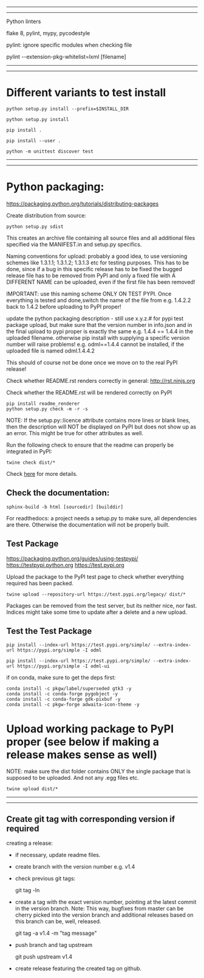 ------------------------------------------------------------------------------------------

------------------------------------------------------------------------------------------

Python linters

flake 8, pylint, mypy, pycodestyle

pylint: ignore specific modules when checking file

pylint --extension-pkg-whitelist=lxml [filename]

------------------------------------------------------------------------------------------

------------------------------------------------------------------------------------------

# Different variants to test install

    python setup.py install --prefix=$INSTALL_DIR

    python setup.py install

    pip install .

    pip install --user .

    python -m unittest discover test

------------------------------------------------------------------------------------------

------------------------------------------------------------------------------------------

# Python packaging:

https://packaging.python.org/tutorials/distributing-packages

Create distribution from source:

    python setup.py sdist

This creates an archive file containing all source files and all additional files specified via the MANIFEST.in and setup.py specifics.

Naming conventions for upload: probably a good idea, to use versioning schemes like 1.3.1.1; 1.3.1.2; 1.3.1.3 etc for testing purposes. This has to be done, since if a bug in this specific release has to be fixed the bugged release file has to be removed from PyPI and only a fixed file with A DIFFERENT NAME can be uploaded, even if the first file has been removed!

IMPORTANT: use this naming scheme ONLY ON TEST PYPI. Once everything is tested and done,switch the name of the file from e.g. 1.4.2.2 back to 1.4.2 before uploading to PyPI proper!

update the python packaging description - still use x.y.z.# for pypi test package upload, but make sure that the version number in info.json and in the final upload to pypi proper is exactly the same e.g. 1.4.4 == 1.4.4 in the uploaded filename. otherwise pip install with supplying a specific version number will raise problems! e.g. odml==1.4.4 cannot be installed, if the uploaded file is named odml.1.4.4.2

This should of course not be done once we move on to the real PyPI release!

Check whether README.rst renders correctly in general:
http://rst.ninjs.org

Check whether the README.rst will be rendered correctly on PyPI

    pip install readme_renderer
    python setup.py check -m -r -s

NOTE: If the setup.py::licence attribute contains more lines or blank lines, then the description will NOT be displayed on PyPI but does not show up as an error. 
This might be true for other attributes as well.

Run the following check to ensure that the readme can properly be integrated in PyPI:

    twine check dist/*

Check [here](https://packaging.python.org/guides/making-a-pypi-friendly-readme/#validating-restructuredtext-markup) 
for more details.

## Check the documentation:

    sphinx-build -b html [sourcedir] [builddir]

For readthedocs: a project needs a setup.py to make sure, all dependencies are there.
Otherwise the documentation will not be properly built.

## Test Package

https://packaging.python.org/guides/using-testpypi/
https://testpypi.python.org
https://test.pypi.org

Upload the package to the PyPI test page to check whether everything required has been packed.

    twine upload --repository-url https://test.pypi.org/legacy/ dist/*

Packages can be removed from the test server, but its neither nice, nor fast. Indices might take some time to update after a delete and a new upload.

## Test the Test Package

    pip install --index-url https://test.pypi.org/simple/ --extra-index-url https://pypi.org/simple -I odml

    pip install --index-url https://test.pypi.org/simple/ --extra-index-url https://pypi.org/simple -I odml-ui

if on conda, make sure to get the deps first:

    conda install -c pkgw/label/superseded gtk3 -y
    conda install -c conda-forge pygobject -y
    conda install -c conda-forge gdk-pixbuf -y
    conda install -c pkgw-forge adwaita-icon-theme -y


# Upload working package to PyPI proper (see below if making a release makes sense as well)

NOTE: make sure the dist folder contains ONLY the single package that is supposed to be uploaded. And not any .egg files etc.

    twine upload dist/*

------------------------------------------------------------------------------------------

------------------------------------------------------------------------------------------

## Create git tag with corresponding version if required

creating a release:

- if necessary, update readme files.
- create branch with the version number e.g. v1.4

- check previous git tags:

    git tag -ln

- create a tag with the exact version number, pointing at the latest commit in the version branch.
    Note: This way, bugfixes from master can be cherry picked into the version branch and additional releases based on this branch can be, well, released.

    git tag -a v1.4 -m "tag message"

- push branch and tag upstream

    git push upstream v1.4

- create release featuring the created tag on github.
